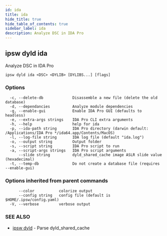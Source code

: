 ```yaml
---
id: ida
title: ida
hide_title: true
hide_table_of_contents: true
sidebar_label: ida
description: Analyze DSC in IDA Pro
---
```

## ipsw dyld ida

Analyze DSC in IDA Pro

```
ipsw dyld ida <DSC> <DYLIB> [DYLIBS...] [flags]
```

### Options

```
  -c, --delete-db             Disassemble a new file (delete the old database)
  -d, --dependancies          Analyze module dependencies
  -g, --enable-gui            Enable IDA Pro GUI (defaults to headless)
  -e, --extra-args strings    IDA Pro CLI extra arguments
  -h, --help                  help for ida
  -p, --ida-path string       IDA Pro directory (darwin default: /Applications/IDA Pro */ida64.app/Contents/MacOS)
  -l, --log-file string       IDA log file (default "ida.log")
  -o, --output string         Output folder
  -s, --script string         IDA Pro script to run
  -a, --script-args strings   IDA Pro script arguments
      --slide string          dyld_shared_cache image ASLR slide value (hexadecimal)
  -t, --temp-db               Do not create a database file (requires --enable-gui)
```

### Options inherited from parent commands

```
      --color           colorize output
      --config string   config file (default is $HOME/.ipsw/config.yaml)
  -V, --verbose         verbose output
```

### SEE ALSO

* [ipsw dyld](/docs/cli/ipsw/dyld)	 - Parse dyld_shared_cache

